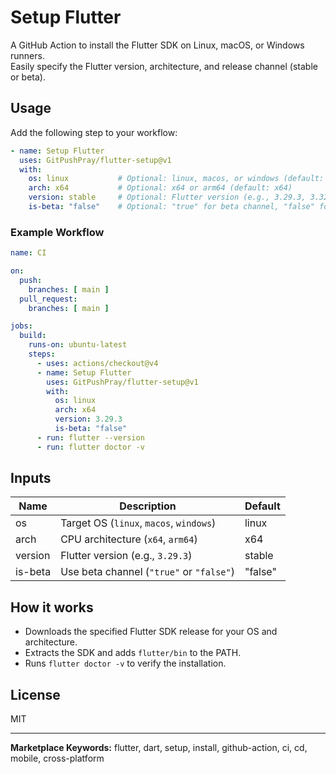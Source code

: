 # Setup Flutter

A GitHub Action to install the Flutter SDK on Linux, macOS, or Windows runners.  
Easily specify the Flutter version, architecture, and release channel (stable or beta).

## Usage

Add the following step to your workflow:

```yaml
- name: Setup Flutter
  uses: GitPushPray/flutter-setup@v1
  with:
    os: linux           # Optional: linux, macos, or windows (default: linux)
    arch: x64           # Optional: x64 or arm64 (default: x64)
    version: stable     # Optional: Flutter version (e.g., 3.29.3, 3.32.0-0.2.pre, default: stable)
    is-beta: "false"    # Optional: "true" for beta channel, "false" for stable (default: "false")
```

### Example Workflow

```yaml
name: CI

on:
  push:
    branches: [ main ]
  pull_request:
    branches: [ main ]

jobs:
  build:
    runs-on: ubuntu-latest
    steps:
      - uses: actions/checkout@v4
      - name: Setup Flutter
        uses: GitPushPray/flutter-setup@v1
        with:
          os: linux
          arch: x64
          version: 3.29.3
          is-beta: "false"
      - run: flutter --version
      - run: flutter doctor -v
```

## Inputs

| Name      | Description                                 | Default   |
|-----------|---------------------------------------------|-----------|
| os        | Target OS (`linux`, `macos`, `windows`)     | linux     |
| arch      | CPU architecture (`x64`, `arm64`)           | x64       |
| version   | Flutter version (e.g., `3.29.3`)            | stable    |
| is-beta   | Use beta channel (`"true"` or `"false"`)    | "false"   |

## How it works

- Downloads the specified Flutter SDK release for your OS and architecture.
- Extracts the SDK and adds `flutter/bin` to the PATH.
- Runs `flutter doctor -v` to verify the installation.

## License

MIT

---

**Marketplace Keywords:** flutter, dart, setup, install, github-action, ci, cd, mobile, cross-platform
